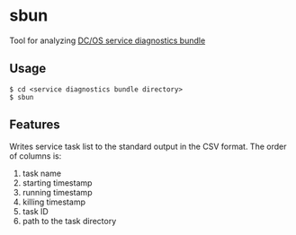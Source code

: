 # sbun
Tool for analyzing [DC/OS service diagnostics bundle](https://support.d2iq.com/s/article/create-service-diag-bundle)

Usage
-----

```
$ cd <service diagnostics bundle directory>
$ sbun
```

Features
--------

Writes service task list to the standard output in the CSV format. The order of columns is:

1. task name
1. starting timestamp
1. running timestamp
1. killing timestamp
1. task ID
1. path to the task directory
